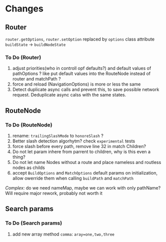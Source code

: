 # Changes

## Router

`router.getOptions`, `router.setOption` replaced by `options` class attribute
`buildState` -> `buildNodeState`

### To Do (Router)

1. adjust priorities(who in controll opf defaults?) and default values of pathOptions ? like put default values into the RouteNode instead of router and matchPath ?
2. force and reload (NavigationOptions) is more or less the same
3. Detect duplicate async calls and prevent this, to save possible network request. Deduplicate async calss with the same states.

## RouteNode

### To Do (RouteNode)

1. rename: `trailingSlashMode` to `honoreSlash` ?
2. Better slash detection algorhytm? check `experimental` tests
3. force slash before every path, remove line 32 in match Children?
4. Do not let param inhere from parrent to children, why is this even a thing?
5. Do not let name Nodes without a route and place nameless and routless nodes as childs
6. accept `BuildOptions` and `MatchOptions` default params on initialization, allow owerride them when calling `buildPath` and `matchPath`

*Complex:*
do we need nameMap, maybe we can work with only pathName? Will require major rework, probably not worth it

## Search params

### To Do (Search params)

1. add new array method `comma`: `aray=one,two,three`
